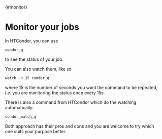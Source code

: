{#monitor}
# Monitor your jobs

In HTCondor, you can use

```sh
condor_q
```

to see the status of your job.

You can also watch them, like so

```sh
watch -n 15 condor_q
```

where 15 is the number of seconds you want the command to be repeated, i.e. you are monitoring the status once every 15s.

There is also a command from HTCondor which do the watching automatically:

```sh
condor_watch_q
```

Both approach has their pros and cons and you are welcome to try which one suits your purpose better.
